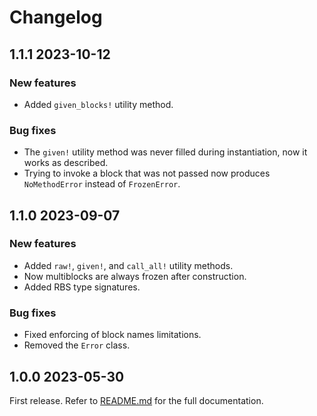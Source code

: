 # Changelog

<!--[//]: # (
## <Release number> <Date YYYY-MM-DD>
### Breaking changes
### Deprecations
### New features
### Bug fixes
)-->

## 1.1.1 2023-10-12

### New features

- Added `given_blocks!` utility method.

### Bug fixes

- The `given!` utility method was never filled during instantiation, now it works as described.
- Trying to invoke a block that was not passed now produces `NoMethodError` instead of `FrozenError`.

## 1.1.0 2023-09-07

### New features

- Added `raw!`, `given!`, and `call_all!` utility methods.
- Now multiblocks are always frozen after construction.
- Added RBS type signatures.

### Bug fixes

- Fixed enforcing of block names limitations.
- Removed the `Error` class.

## 1.0.0 2023-05-30

First release. Refer to [README.md](README.md) for the full documentation.

